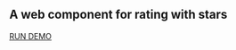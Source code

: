 ## A web component for rating with stars

[RUN DEMO](https://kooiinc.github.io/es-web-components/StarRating/Demo/)
